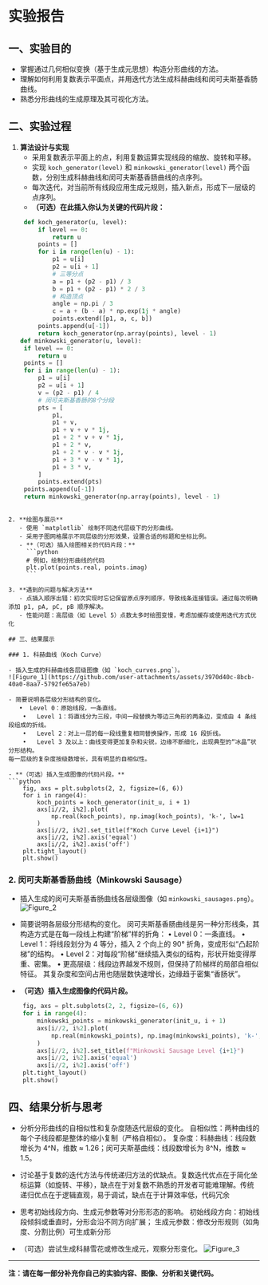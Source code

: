 # 实验报告

## 一、实验目的

- 掌握通过几何相似变换（基于生成元思想）构造分形曲线的方法。
- 理解如何利用复数表示平面点，并用迭代方法生成科赫曲线和闵可夫斯基香肠曲线。
- 熟悉分形曲线的生成原理及其可视化方法。

## 二、实验过程

1. **算法设计与实现**
   - 采用复数表示平面上的点，利用复数运算实现线段的缩放、旋转和平移。
   - 实现 `koch_generator(level)` 和 `minkowski_generator(level)` 两个函数，分别生成科赫曲线和闵可夫斯基香肠曲线的点序列。
   - 每次迭代，对当前所有线段应用生成元规则，插入新点，形成下一层级的点序列。
   - **（可选）在此插入你认为关键的代码片段：**
   ```python
    def koch_generator(u, level):
        if level == 0:
            return u
        points = []
        for i in range(len(u) - 1):
            p1 = u[i]
            p2 = u[i + 1]
            # 三等分点
            a = p1 + (p2 - p1) / 3
            b = p1 + (p2 - p1) * 2 / 3
            # 构造顶点
            angle = np.pi / 3
            c = a + (b - a) * np.exp(1j * angle)
            points.extend([p1, a, c, b])
        points.append(u[-1])
        return koch_generator(np.array(points), level - 1)
   def minkowski_generator(u, level):
    if level == 0:
        return u
    points = []
    for i in range(len(u) - 1):
        p1 = u[i]
        p2 = u[i + 1]
        v = (p2 - p1) / 4
        # 闵可夫斯基香肠的8个分段
        pts = [
            p1,
            p1 + v,
            p1 + v + v * 1j,
            p1 + 2 * v + v * 1j,
            p1 + 2 * v,
            p1 + 2 * v - v * 1j,
            p1 + 3 * v - v * 1j,
            p1 + 3 * v,
        ]
        points.extend(pts)
    points.append(u[-1])
    return minkowski_generator(np.array(points), level - 1)
```

2. **绘图与展示**
   - 使用 `matplotlib` 绘制不同迭代层级下的分形曲线。
   - 采用子图网格展示不同层级的分形效果，设置合适的标题和坐标比例。
   - **（可选）插入绘图相关的代码片段：**
     ```python
     # 例如，绘制分形曲线的代码
     plt.plot(points.real, points.imag)
     ```

3. **遇到的问题与解决方法**
   - 点插入顺序出错：初次实现时忘记保留原点序列顺序，导致线条连接错误。通过每次明确添加 p1, pA, pC, pB 顺序解决。
   - 性能问题：高层级（如 Level 5）点数太多时绘图变慢，考虑加缓存或使用迭代方式优化

## 三、结果展示

### 1. 科赫曲线（Koch Curve）

- 插入生成的科赫曲线各层级图像（如 `koch_curves.png`）。
![Figure_1](https://github.com/user-attachments/assets/3970d40c-8bcb-40a0-8aa7-5792fe65a7eb)

- 简要说明各层级分形结构的变化。
   •  Level 0：原始线段，一条直线。
	•	Level 1：将直线分为三段，中间一段替换为等边三角形的两条边，变成由 4 条线段组成的折线。
	•	Level 2：对上一层的每一段线重复相同替换操作，形成 16 段折线。
	•	Level 3 及以上：曲线变得更加复杂和尖锐，边缘不断细化，出现典型的“冰晶”状分形结构。
每一层级的复杂度按级数增长，具有明显的自相似性。

- **（可选）插入生成图像的代码片段。**
```python
    fig, axs = plt.subplots(2, 2, figsize=(6, 6))
    for i in range(4):
        koch_points = koch_generator(init_u, i + 1)
        axs[i//2, i%2].plot(
            np.real(koch_points), np.imag(koch_points), 'k-', lw=1
        )
        axs[i//2, i%2].set_title(f"Koch Curve Level {i+1}")
        axs[i//2, i%2].axis('equal')
        axs[i//2, i%2].axis('off')
    plt.tight_layout()
    plt.show()
```

### 2. 闵可夫斯基香肠曲线（Minkowski Sausage）

- 插入生成的闵可夫斯基香肠曲线各层级图像（如 `minkowski_sausages.png`）。
![Figure_2](https://github.com/user-attachments/assets/acac4da6-4e09-400b-88c9-dee02a890812)

- 简要说明各层级分形结构的变化。
闵可夫斯基香肠曲线是另一种分形线条，其构造方式是在每一段线上构建“阶梯”样的折角：
	•	Level 0：一条直线。
	•	Level 1：将线段划分为 4 等分，插入 2 个向上的 90° 折角，变成形似“凸起阶梯”的结构。
	•	Level 2：对每段“阶梯”继续插入类似的结构，形状开始变得厚重、密集。
	•	更高层级：线段边界越发不规则，但保持了阶梯样的局部自相似特征。
其复杂度和空间占用也随层数快速增长，边缘趋于密集“香肠状”。

- **（可选）插入生成图像的代码片段。**
```python
    fig, axs = plt.subplots(2, 2, figsize=(6, 6))
    for i in range(4):
        minkowski_points = minkowski_generator(init_u, i + 1)
        axs[i//2, i%2].plot(
            np.real(minkowski_points), np.imag(minkowski_points), 'k-', lw=1
        )
        axs[i//2, i%2].set_title(f"Minkowski Sausage Level {i+1}")
        axs[i//2, i%2].axis('equal')
        axs[i//2, i%2].axis('off')
    plt.tight_layout()
    plt.show()
```

## 四、结果分析与思考

- 分析分形曲线的自相似性和复杂度随迭代层级的变化。
  自相似性​​：两种曲线的每个子线段都是整体的缩小复制（严格自相似）。
  复杂度​​：科赫曲线​​：线段数增长为 ​​4^N​​，维数 ≈ 1.26；闵可夫斯基曲线​​：线段数增长为 ​​8^N​​，维数 ≈ 1.5。

- 讨论基于复数的迭代方法与传统递归方法的优缺点。
  ​​复数迭代​​优点在于简化坐标运算（如旋转、平移），缺点在于对复数不熟悉的开发者可能难理解。
  ​​传统递归​​优点在于逻辑直观，易于调试，缺点在于计算效率低，代码冗余
- 思考初始线段方向、生成元参数等对分形形态的影响。
  初始线段方向​​：初始线段倾斜或垂直时，分形会沿不同方向扩展；
  生成元参数​​：修改分形规则（如角度、分割比例）可生成新分形
- （可选）尝试生成科赫雪花或修改生成元，观察分形变化。
  ![Figure_3](https://github.com/user-attachments/assets/5dfe82e9-176d-4260-978e-1cc116293338)


---

**注：请在每一部分补充你自己的实验内容、图像、分析和关键代码。**
